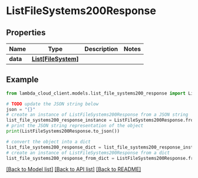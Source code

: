 # ListFileSystems200Response


## Properties

Name | Type | Description | Notes
------------ | ------------- | ------------- | -------------
**data** | [**List[FileSystem]**](FileSystem.md) |  | 

## Example

```python
from lambda_cloud_client.models.list_file_systems200_response import ListFileSystems200Response

# TODO update the JSON string below
json = "{}"
# create an instance of ListFileSystems200Response from a JSON string
list_file_systems200_response_instance = ListFileSystems200Response.from_json(json)
# print the JSON string representation of the object
print(ListFileSystems200Response.to_json())

# convert the object into a dict
list_file_systems200_response_dict = list_file_systems200_response_instance.to_dict()
# create an instance of ListFileSystems200Response from a dict
list_file_systems200_response_from_dict = ListFileSystems200Response.from_dict(list_file_systems200_response_dict)
```
[[Back to Model list]](../README.md#documentation-for-models) [[Back to API list]](../README.md#documentation-for-api-endpoints) [[Back to README]](../README.md)


